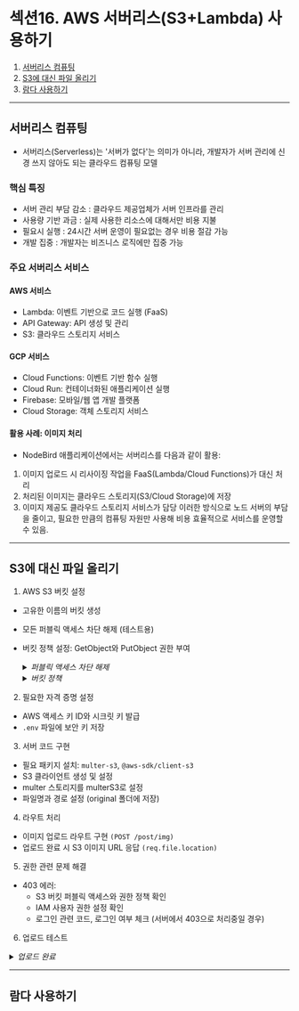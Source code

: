 # 섹션16. AWS 서버리스(S3+Lambda) 사용하기

1. [서버리스 컴퓨팅](#서버리스-컴퓨팅)
2. [S3에 대신 파일 올리기](#s3에-대신-파일-올리기)
3. [람다 사용하기](#람다-사용하기)

---

## 서버리스 컴퓨팅

- 서버리스(Serverless)는 '서버가 없다'는 의미가 아니라, 개발자가 서버 관리에 신경 쓰지 않아도 되는 클라우드 컴퓨팅 모델

### 핵심 특징
- 서버 관리 부담 감소 : 클라우드 제공업체가 서버 인프라를 관리
- 사용량 기반 과금 : 실제 사용한 리소스에 대해서만 비용 지불
- 필요시 실행 : 24시간 서버 운영이 필요없는 경우 비용 절감 가능
- 개발 집중 : 개발자는 비즈니스 로직에만 집중 가능

### 주요 서버리스 서비스
#### AWS 서비스
- Lambda: 이벤트 기반으로 코드 실행 (FaaS)
- API Gateway: API 생성 및 관리
- S3: 클라우드 스토리지 서비스

#### GCP 서비스
- Cloud Functions: 이벤트 기반 함수 실행
- Cloud Run: 컨테이너화된 애플리케이션 실행
- Firebase: 모바일/웹 앱 개발 플랫폼
- Cloud Storage: 객체 스토리지 서비스

#### 활용 사례: 이미지 처리
- NodeBird 애플리케이션에서는 서버리스를 다음과 같이 활용:
1. 이미지 업로드 시 리사이징 작업을 FaaS(Lambda/Cloud Functions)가 대신 처리
2. 처리된 이미지는 클라우드 스토리지(S3/Cloud Storage)에 저장
3. 이미지 제공도 클라우드 스토리지 서비스가 담당
이러한 방식으로 노드 서버의 부담을 줄이고, 필요한 만큼의 컴퓨팅 자원만 사용해 비용 효율적으로 서비스를 운영할 수 있음.

---

## S3에 대신 파일 올리기

1. AWS S3 버킷 설정
- 고유한 이름의 버킷 생성
- 모든 퍼블릭 액세스 차단 해제 (테스트용)
- 버킷 정책 설정: GetObject와 PutObject 권한 부여

    <details>
    <summary><i>퍼블릭 액세스 차단 해제</i></summary>

    ![Image](https://github.com/user-attachments/assets/ba1f08a3-40ae-462e-b66e-6975ae284bda)

    </details>
    <details>
    <summary><i>버킷 정책</i></summary>

    ![Image](https://github.com/user-attachments/assets/b98978cc-8a47-450e-9db1-64761a1690b4)

    </details>

2. 필요한 자격 증명 설정
- AWS 액세스 키 ID와 시크릿 키 발급
- `.env` 파일에 보안 키 저장

3. 서버 코드 구현
- 필요 패키지 설치: `multer-s3`, `@aws-sdk/client-s3`
- S3 클라이언트 생성 및 설정
- multer 스토리지를 multerS3로 설정
- 파일명과 경로 설정 (original 폴더에 저장)

4. 라우트 처리
- 이미지 업로드 라우트 구현 `(POST /post/img)`
- 업로드 완료 시 S3 이미지 URL 응답 `(req.file.location)`

5. 권한 관련 문제 해결
- 403 에러: 
    - S3 버킷 퍼블릭 액세스와 권한 정책 확인
    - IAM 사용자 권한 설정 확인
    - 로그인 관련 코드, 로그인 여부 체크 (서버에서 403으로 처리중일 경우)

6. 업로드 테스트
<details>
<summary><i>업로드 완료</i></summary>

![Image](https://github.com/user-attachments/assets/f86c3263-d806-4431-96e4-2726577d1c2e)

</details>

---

## 람다 사용하기
